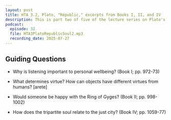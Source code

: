```yaml
---
layout: post
title: HTA 3.2, Plato, "Republic," excerpts from Books I, II, and IV
description: This is part two of five of the lecture series on Plato's "Republic," excerpts from Books I, II, and IV.
podcast:
  episode: 32
  file: HTA3PlatoRepublicSoul2.mp3
  recording_date: 2025-07-27
---
```


## Guiding Questions

* Why is listening important to personal wellbeing? (Book I; pp. 972-73)

* What determines virtue? How can objects have different virtues from humans? [arete]

* Would someone be happy with the Ring of Gyges? (Book II; pp. 998-1002)

* How does the tripartite soul relate to the just city? (Book IV; pp. 1059-77)

